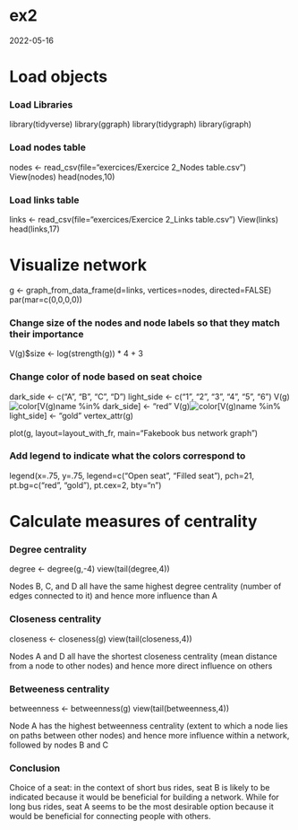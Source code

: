 ex2
================
2022-05-16

# Load objects

### Load Libraries

library(tidyverse) library(ggraph) library(tidygraph) library(igraph)

### Load nodes table

nodes \<- read_csv(file=“exercices/Exercice 2_Nodes table.csv”)
View(nodes) head(nodes,10)

### Load links table

links \<- read_csv(file=“exercices/Exercice 2_Links table.csv”)
View(links) head(links,17)

# Visualize network

g \<- graph_from_data_frame(d=links, vertices=nodes, directed=FALSE)
par(mar=c(0,0,0,0))

### Change size of the nodes and node labels so that they match their importance

V(g)$size \<- log(strength(g)) \* 4 + 3

### Change color of node based on seat choice

dark_side \<- c(“A”, “B”, “C”, “D”) light_side \<- c(“1”, “2”, “3”, “4”,
“5”, “6”)
V(g)![color\[V(g)](https://latex.codecogs.com/png.image?%5Cdpi%7B110%7D&space;%5Cbg_white&space;color%5BV%28g%29 "color[V(g)")name
%in% dark_side\] \<- “red”
V(g)![color\[V(g)](https://latex.codecogs.com/png.image?%5Cdpi%7B110%7D&space;%5Cbg_white&space;color%5BV%28g%29 "color[V(g)")name
%in% light_side\] \<- “gold” vertex_attr(g)

plot(g, layout=layout_with_fr, main=“Fakebook bus network graph”)

### Add legend to indicate what the colors correspond to

legend(x=.75, y=.75, legend=c(“Open seat”, “Filled seat”), pch=21,
pt.bg=c(“red”, “gold”), pt.cex=2, bty=“n”)

# Calculate measures of centrality

### Degree centrality

degree \<- degree(g,-4) view(tail(degree,4))

Nodes B, C, and D all have the same highest degree centrality (number of
edges connected to it) and hence more influence than A

### Closeness centrality

closeness \<- closeness(g) view(tail(closeness,4))

Nodes A and D all have the shortest closeness centrality (mean distance
from a node to other nodes) and hence more direct influence on others

### Betweeness centrality

betweenness \<- betweenness(g) view(tail(betweenness,4))

Node A has the highest betweenness centrality (extent to which a node
lies on paths between other nodes) and hence more influence within a
network, followed by nodes B and C

### Conclusion

Choice of a seat: in the context of short bus rides, seat B is likely to
be indicated because it would be beneficial for building a network.
While for long bus rides, seat A seems to be the most desirable option
because it would be beneficial for connecting people with others.
